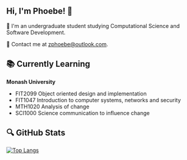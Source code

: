 <h2>Hi, I'm Phoebe! 👋</h2>
🌱 I'm an undergraduate student studying Computational Science and Software Development.

💌 Contact me at zphoebe@outlook.com.

<h2>📚 Currently Learning</h2>

**Monash University**
- FIT2099 Object oriented design and implementation
- FIT1047 Introduction to computer systems, networks and security
- MTH1020 Analysis of change
- SCI1000 Science communication to influence change

<h2>🔍 GitHub Stats</h2>

[![Top Langs](https://github-readme-stats.vercel.app/api/top-langs/?username=snicklepickles&layout=compact&theme=material-palenight&hide_border=true)](https://github.com/snicklepickles/github-readme-stats)

